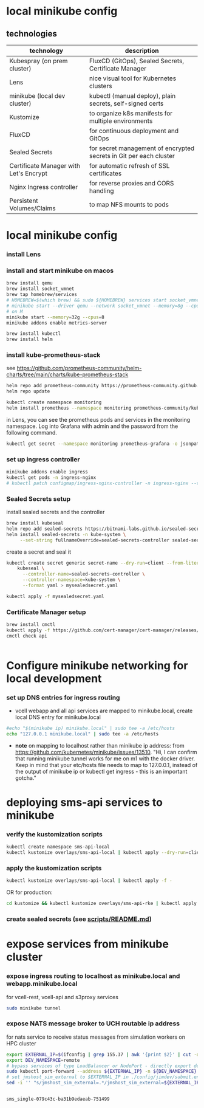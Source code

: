 # local minikube config

## technologies

| technology                             | description                                                        |
| -------------------------------------- | ------------------------------------------------------------------ |
| Kubespray (on prem cluster)            | FluxCD (GitOps), Sealed Secrets, Certificate Manager               |
| Lens                                   | nice visual tool for Kubernetes clusters                           |
| minikube (local dev cluster)           | kubectl (manual deploy), plain secrets, self-signed certs          |
| Kustomize                              | to organize k8s manifests for multiple environments                |
| FluxCD                                 | for continuous deployment and GitOps                               |
| Sealed Secrets                         | for secret management of encrypted secrets in Git per each cluster |
| Certificate Manager with Let's Encrypt | for automatic refresh of SSL certificates                          |
| Nginx Ingress controller               | for reverse proxies and CORS handling                              |
| Persistent Volumes/Claims              | to map NFS mounts to pods                                          |

# local minikube config

### install Lens

### install and start minikube on macos

```bash
brew install qemu
brew install socket_vmnet
brew tap homebrew/services
# HOMEBREW=$(which brew) && sudo ${HOMEBREW} services start socket_vmnet
# minikube start --driver qemu --network socket_vmnet --memory=8g --cpus=2
# on M
minikube start --memory=32g --cpus=8
minikube addons enable metrics-server

brew install kubectl
brew install helm
```

### install kube-prometheus-stack

see https://github.com/prometheus-community/helm-charts/tree/main/charts/kube-prometheus-stack

```bash
helm repo add prometheus-community https://prometheus-community.github.io/helm-charts
helm repo update

kubectl create namespace monitoring
helm install prometheus --namespace monitoring prometheus-community/kube-prometheus-stack
```

in Lens, you can see the prometheus pods and services in the monitoring namespace.
Log into Grafana with admin and the password from the following command.

```bash
kubectl get secret --namespace monitoring prometheus-grafana -o jsonpath="{.data.admin-password}" | base64 --decode ; echo
```

### set up ingress controller

```bash
minikube addons enable ingress
kubectl get pods -n ingress-nginx
# kubectl patch configmap/ingress-nginx-controller -n ingress-nginx --type merge -p '{"data":{"allow-snippet-annotations":"true"}}'
```

### Sealed Secrets setup

install sealed secrets and the controller

```bash
brew install kubeseal
helm repo add sealed-secrets https://bitnami-labs.github.io/sealed-secrets
helm install sealed-secrets -n kube-system \
     --set-string fullnameOverride=sealed-secrets-controller sealed-secrets/sealed-secrets
```

create a secret and seal it

```bash
kubectl create secret generic secret-name --dry-run=client --from-literal=foo=bar -o yaml | \
    kubeseal \
      --controller-name=sealed-secrets-controller \
      --controller-namespace=kube-system \
      --format yaml > mysealedsecret.yaml

kubectl apply -f mysealedsecret.yaml
```

### Certificate Manager setup

```bash
brew install cmctl
kubectl apply -f https://github.com/cert-manager/cert-manager/releases/download/v1.16.1/cert-manager.yaml
cmctl check api
```

```aiignore

```
# Configure minikube networking for local development

### set up DNS entries for ingress routing

- vcell webapp and all api services are mapped to minikube.local, create local DNS entry for minikube.local

```bash
#echo "$(minikube ip) minikube.local" | sudo tee -a /etc/hosts
echo "127.0.0.1 minikube.local" | sudo tee -a /etc/hosts
```

- **note** on mapping to localhost rather than minikube ip address:
  from https://github.com/kubernetes/minikube/issues/13510. "Hi, I can confirm that running minikube tunnel works for me on m1 with the docker driver.
  Keep in mind that your etc/hosts file needs to map to 127.0.0.1, instead of the output
  of minikube ip or kubectl get ingress - this is an important gotcha."

# deploying sms-api services to minikube

### verify the kustomization scripts

```bash
kubectl create namespace sms-api-local
kubectl kustomize overlays/sms-api-local | kubectl apply --dry-run=client --validate=true -f -
```

### apply the kustomization scripts

```bash
kubectl kustomize overlays/sms-api-local | kubectl apply -f -
```

OR for production:

```bash
cd kustomize && kubectl kustomize overlays/sms-api-rke | kubectl apply -f - && cd ..
```

### create sealed secrets (see [scripts/README.md](scripts/README.md))

# expose services from minikube cluster

### expose ingress routing to localhost as minikube.local and webapp.minikube.local

for vcell-rest, vcell-api and s3proxy services

```bash
sudo minikube tunnel
```

### expose NATS message broker to UCH routable ip address

for nats service to receive status messages from simulation workers on HPC cluster

```bash
export EXTERNAL_IP=$(ifconfig | grep 155.37 | awk '{print $2}' | cut -d'-' -f1)
export DEV_NAMESPACE=remote
# bypass services of type LoadBalancer or NodePort - directly export deployment ports
sudo kubectl port-forward --address ${EXTERNAL_IP} -n ${DEV_NAMESPACE} deployment/nats 4222:4222
# set jmshost_sim_external to $EXTERNAL_IP in ./config/jimdev/submit.env
sed -i '' "s/jmshost_sim_external=.*/jmshost_sim_external=${EXTERNAL_IP}/" ./config/jimdev/submit.env
```
````

sms_single-079c43c-ba31b9edaeab-751499
